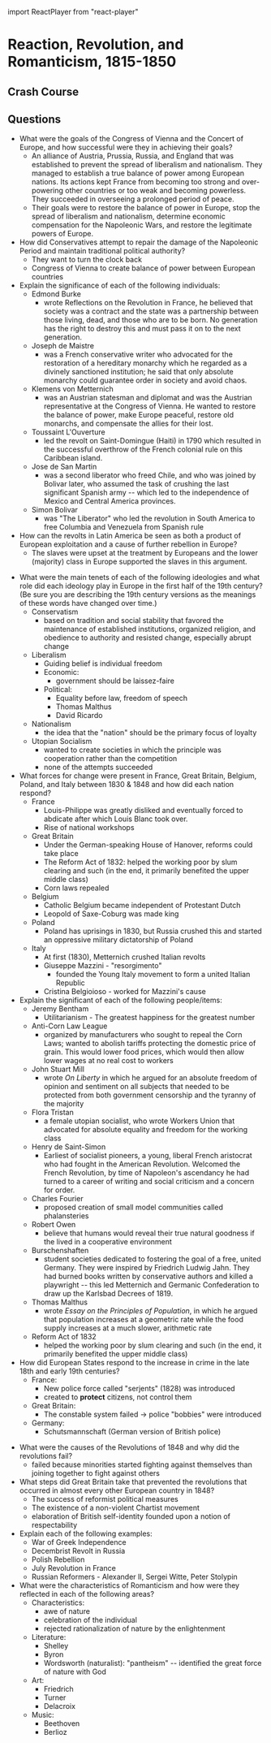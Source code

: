 import ReactPlayer from "react-player"

# Reaction, Revolution, and Romanticism, 1815-1850
## Crash Course
<ReactPlayer url="https://www.youtube.com/watch?v=DuVw9sGpWUc" />

## Questions
- What were the goals of the Congress of Vienna and the Concert of Europe, and how successful were they in achieving their goals?
  - An alliance of Austria, Prussia, Russia, and England that was established to prevent the spread of liberalism and nationalism. They managed to establish a true balance of power among European nations. Its actions kept France from becoming too strong and over-powering other countries or too weak and becoming powerless. They succeeded in overseeing a prolonged period of peace.
  - Their goals were to restore the balance of power in Europe, stop the spread of liberalism and nationalism, determine economic compensation for the Napoleonic Wars, and restore the legitimate powers of Europe.
- How did Conservatives attempt to repair the damage of the Napoleonic Period and maintain traditional political authority?
  - They want to turn the clock back
  - Congress of Vienna to create balance of power between European countries
- Explain the significance of each of the following individuals:
  - Edmond Burke
    - wrote Reflections on the Revolution in France, he believed that society was a contract and the state was a partnership between those living, dead, and those who are to be born. No generation has the right to destroy this and must pass it on to the next generation.
  - Joseph de Maistre
    - was a French conservative writer who advocated for the restoration of a hereditary monarchy which he regarded as a divinely sanctioned institution; he said that only absolute monarchy could guarantee order in society and avoid chaos.
  - Klemens von Metternich
    - was an Austrian statesman and diplomat and was the Austrian representative at the Congress of Vienna. He wanted to restore the balance of power, make Europe peaceful, restore old monarchs, and compensate the allies for their lost.
  - Toussaint L'Ouverture
    - led the revolt on Saint-Domingue (Haiti) in 1790 which resulted in the successful overthrow of the French colonial rule on this Caribbean island.
  - Jose de San Martin
    - was a second liberator who freed Chile, and who was joined by Bolivar later, who assumed the task of crushing the last significant Spanish army -- which led to the independence of Mexico and Central America provinces.
  - Simon Bolivar
    - was "The Liberator" who led the revolution in South America to free Columbia and Venezuela from Spanish rule
- How can the revolts in Latin America be seen as both a product of European exploitation and a cause of further rebellion in Europe?
  - The slaves were upset at the treatment by Europeans and the lower (majority) class in Europe supported the slaves in this argument.

<ReactPlayer url="https://www.youtube.com/watch?v=_uKp4FHPjHU" />

- What were the main tenets of each of the following ideologies and what role did each ideology play in Europe in the first half of the 19th century? (Be sure you are describing the 19th century versions as the meanings of these words have changed over time.)
  - Conservatism
    - based on tradition and social stability that favored the maintenance of established institutions, organized religion, and obedience to authority and resisted change, especially abrupt change
  - Liberalism
    - Guiding belief is individual freedom
    - Economic:
      - government should be laissez-faire
    - Political:
      - Equality before law, freedom of speech
      - Thomas Malthus
      - David Ricardo
  - Nationalism
    - the idea that the "nation" should be the primary focus of loyalty
  - Utopian Socialism
    - wanted to create societies in which the principle was cooperation rather than the competition
    - none of the attempts succeeded
- What forces for change were present in France, Great Britain, Belgium, Poland, and Italy between 1830 & 1848 and how did each nation respond?
  - France
    - Louis-Philippe was greatly disliked and eventually forced to abdicate after which Louis Blanc took over.
    - Rise of national workshops
  - Great Britain
    - Under the German-speaking House of Hanover, reforms could take place
    - The Reform Act of 1832: helped the working poor by slum clearing and such (in the end, it primarily benefited the upper middle class)
    - Corn laws repealed
  - Belgium
    - Catholic Belgium became independent of Protestant Dutch
    - Leopold of Saxe-Coburg was made king
  - Poland
    - Poland has uprisings in 1830, but Russia crushed this and started an oppressive military dictatorship of Poland
  - Italy
    - At first (1830), Metternich crushed Italian revolts
    - Giuseppe Mazzini - "resorgimento"
      - founded the Young Italy movement to form a united Italian Republic
    - Cristina Belgioioso - worked for Mazzini's cause
- Explain the significant of each of the following people/items:
  - Jeremy Bentham
    - Utilitarianism - The greatest happiness for the greatest number
  - Anti-Corn Law League
    - organized by manufacturers who sought to repeal the Corn Laws; wanted to abolish tariffs protecting the domestic price of grain. This would lower food prices, which would then allow lower wages at no real cost to workers
  - John Stuart Mill
    - wrote *On Liberty* in which he argued for an absolute freedom of opinion and sentiment on all subjects that needed to be protected from both government censorship and the tyranny of the majority
  - Flora Tristan
    - a female utopian socialist, who wrote Workers Union that advocated for absolute equality and freedom for the working class
  - Henry de Saint-Simon
    - Earliest of socialist pioneers, a young, liberal French aristocrat who had fought in the American Revolution. Welcomed the French Revolution, by time of Napoleon's ascendancy he had turned to a career of writing and social criticism and a concern for order.
  - Charles Fourier
    - proposed creation of small model communities called phalansteries
  - Robert Owen
    - believe that humans would reveal their true natural goodness if the lived in a cooperative environment
  - Burschenshaften
    - student societies dedicated to fostering the goal of a free, united Germany. They were inspired by Friedrich Ludwig Jahn. They had burned books written by conservative authors and killed a playwright -- this led Metternich and Germanic Confederation to draw up the Karlsbad Decrees of 1819.
  - Thomas Malthus
    - wrote *Essay on the Principles of Population*, in which he argued that population increases at a geometric rate while the food supply increases at a much slower, arithmetic rate
  - Reform Act of 1832
    - helped the working poor by slum clearing and such (in the end, it primarily benefited the upper middle class)
- How did European States respond to the increase in crime in the late 18th and early 19th centuries?
  - France:
    - New police force called "serjents" (1828) was introduced
    - created to **protect** citizens, not control them
  - Great Britain:
    - The constable system failed -> police "bobbies" were introduced
  - Germany:
    - Schutsmannschaft (German version of British police)

<ReactPlayer url="https://www.youtube.com/watch?v=cXTaP1BD1YY" />

- What were the causes of the Revolutions of 1848 and why did the revolutions fail?
  - failed because minorities started fighting against themselves than joining together to fight against others
- What steps did Great Britain take that prevented the revolutions that occurred in almost every other European country in 1848?
  - The success of reformist political measures
  - The existence of a non-violent Chartist movement
  - elaboration of British self-identity founded upon a notion of respectability
- Explain each of the following examples:
  - War of Greek Independence
  - Decembrist Revolt in Russia
  - Polish Rebellion
  - July Revolution in France
  - Russian Reformers - Alexander II, Sergei Witte, Peter Stolypin
- What were the characteristics of Romanticism and how were they reflected in each of the following areas?
  - Characteristics:
    - awe of nature
    - celebration of the individual
    - rejected rationalization of nature by the enlightenment
  - Literature:
    - Shelley
    - Byron
    - Wordsworth (naturalist): "pantheism" -- identified the great force of nature with God
  - Art:
    - Friedrich
    - Turner
    - Delacroix
  - Music:
    - Beethoven
    - Berlioz